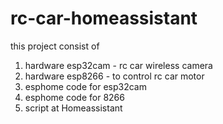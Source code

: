 # rc-car-homeassistant

this project consist of

1. hardware esp32cam - rc car wireless camera
2. hardware esp8266 - to control rc car motor
3. esphome code for esp32cam
4. esphome code for 8266
5. script at Homeassistant
